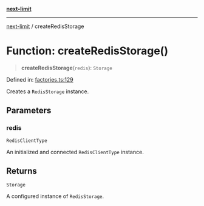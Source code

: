 [**next-limit**](../README.md)

***

[next-limit](../README.md) / createRedisStorage

# Function: createRedisStorage()

> **createRedisStorage**(`redis`): `Storage`

Defined in: [factories.ts:129](https://github.com/saoudi-h/next-limit/blob/527d4e765919035965098773f4a5584e6ee0095b/src/factories.ts#L129)

Creates a `RedisStorage` instance.

## Parameters

### redis

`RedisClientType`

An initialized and connected `RedisClientType` instance.

## Returns

`Storage`

A configured instance of `RedisStorage`.

